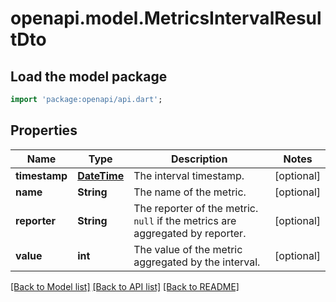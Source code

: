 # openapi.model.MetricsIntervalResultDto

## Load the model package
```dart
import 'package:openapi/api.dart';
```

## Properties
Name | Type | Description | Notes
------------ | ------------- | ------------- | -------------
**timestamp** | [**DateTime**](DateTime.md) | The interval timestamp. | [optional] 
**name** | **String** | The name of the metric. | [optional] 
**reporter** | **String** | The reporter of the metric. `null` if the metrics are aggregated by reporter. | [optional] 
**value** | **int** | The value of the metric aggregated by the interval. | [optional] 

[[Back to Model list]](../README.md#documentation-for-models) [[Back to API list]](../README.md#documentation-for-api-endpoints) [[Back to README]](../README.md)


